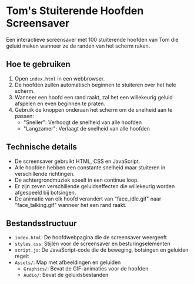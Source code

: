# Tom's Stuiterende Hoofden Screensaver

Een interactieve screensaver met 100 stuiterende hoofden van Tom die geluid maken wanneer ze de randen van het scherm raken.

## Hoe te gebruiken

1. Open `index.html` in een webbrowser.
2. De hoofden zullen automatisch beginnen te stuiteren over het hele scherm.
3. Wanneer een hoofd een rand raakt, zal het een willekeurig geluid afspelen en even beginnen te praten.
4. Gebruik de knoppen onderaan het scherm om de snelheid aan te passen:
   - "Sneller": Verhoogt de snelheid van alle hoofden
   - "Langzamer": Verlaagt de snelheid van alle hoofden

## Technische details

- De screensaver gebruikt HTML, CSS en JavaScript.
- Alle hoofden hebben een constante snelheid maar stuiteren in verschillende richtingen.
- De achtergrondmuziek speelt in een continue loop.
- Er zijn zeven verschillende geluidseffecten die willekeurig worden afgespeeld bij botsingen.
- De animatie van elk hoofd verandert van "face_idle.gif" naar "face_talking.gif" wanneer het een rand raakt.

## Bestandsstructuur

- `index.html`: De hoofdwebpagina die de screensaver weergeeft
- `styles.css`: Stijlen voor de screensaver en besturingselementen
- `script.js`: De JavaScript-code die de beweging, botsingen en geluiden regelt
- `Assets/`: Map met afbeeldingen en geluiden
  - `Graphics/`: Bevat de GIF-animaties voor de hoofden
  - `Audio/`: Bevat de geluidsbestanden 